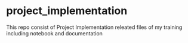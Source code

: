 # project_implementation
This repo consist of Project Implementation releated files of my training including notebook and documentation

